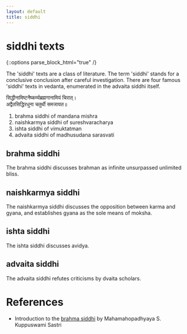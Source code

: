 ```yaml
---
layout: default
title: siddhi
---
```


# siddhi texts

{::options parse_block_html="true" /}

The 'siddhi' texts are a class of literature. The term 'siddhi' stands for
a conclusive conclusion after careful investigation. There are four famous 'siddhi'
texts in vedanta, enumerated in the advaita siddhi itself. 

सिद्धीनामिष्टनैष्कर्म्यब्रह्मगानामियं चिरात्।  
अद्वैतसिद्धिरधुना चतुर्थी समजायत॥

1. brahma siddhi of mandana mishra
2. naishkarmya siddhi of sureshvaracharya
3. ishta siddhi of vimuktatman
4. advaita siddhi of madhusudana sarasvati

## brahma siddhi

The brahma siddhi discusses brahman as infinite unsurpassed unlimited bliss.

## naishkarmya siddhi

The naishkarmya siddhi discusses the opposition between karma and gyana, and
establishes gyana as the sole means of moksha.

## ishta siddhi

The ishta siddhi discusses avidya.

## advaita siddhi

The advaita siddhi refutes criticisms by dvaita scholars.

# References

- Introduction to the [brahma siddhi][bs-ks] by Mahamahopadhyaya S. Kuppuswami Sastri

[bs-ks]: https://archive.org/details/Brahma-siddhi.by.mandanaMisra.sanskrit

